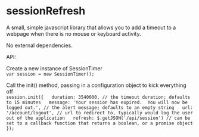 sessionRefresh
==============

A small, simple javascript library that allows you to add a timeout to a webpage when there is no mouse or keyboard activity.  
  
No external dependencies.

API:  

Create a new instance of SessionTimer  
`var session = new SessionTimer();`

Call the init() method, passing in a configuration object to kick everything off  
`session.init({  
  duration: 3540000, // the timeout duration; defaults to 15 minutes  
  message: 'Your session has expired.  You will now be logged out.', // the alert message; defaults to an empty string  
  url: '/account/logout', // url to redirect to, typically would log the user out of the application  
  refresh: $.getJSON('/api/session') // can be set to a callback function that returns a boolean, or a promise object  
});`  
